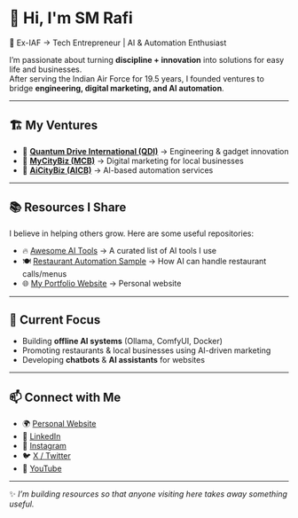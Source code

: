 # 👋 Hi, I'm SM Rafi  

🚀 Ex-IAF → Tech Entrepreneur | AI & Automation Enthusiast  

I’m passionate about turning **discipline + innovation** into solutions for easy life and businesses.  
After serving the Indian Air Force for 19.5 years, I founded ventures to bridge **engineering, digital marketing, and AI automation**.  

---

## 🏗️ My Ventures
- 🔧 **[Quantum Drive International (QDI)](https://qdion.com)** → Engineering & gadget innovation  
- 📢 **[MyCityBiz (MCB)](https://mycitybiz.com)** → Digital marketing for local businesses  
- 🤖 **[AiCityBiz (AICB)](https://aicitybiz.com)** → AI-based automation services  

---

## 📚 Resources I Share
I believe in helping others grow. Here are some useful repositories:  

- 🔥 [Awesome AI Tools](https://github.com/rafi-699/awesome-ai-tools) → A curated list of AI tools I use  
- 🍽️ [Restaurant Automation Sample](https://github.com/rafi-699/restaurant-automation-sample) → How AI can handle restaurant calls/menus  
- 🌐 [My Portfolio Website](https://new.smrafi.com) → Personal website 

---

## 🎯 Current Focus
- Building **offline AI systems** (Ollama, ComfyUI, Docker)  
- Promoting restaurants & local businesses using AI-driven marketing  
- Developing **chatbots** & **AI assistants** for websites  

---

## 📫 Connect with Me
- 🌍 [Personal Website](https://smrafi.com)  
- 💼 [LinkedIn](https://www.linkedin.com/in/sm-rafi-32443027b)  
- 📸 [Instagram](https://www.instagram.com/smrafi0699?igsh=)  
- 🐦 [X / Twitter](https://x.com/SMRafiAI)  
- 🎥 [YouTube](https://www.youtube.com/@rafi0699t)  

---

✨ *I’m building resources so that anyone visiting here takes away something useful.*
